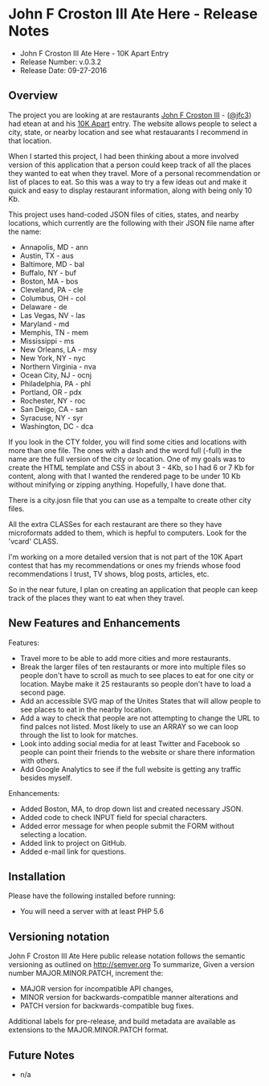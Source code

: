# John F Croston III Ate Here - Release Notes

* John F Croston III Ate Here - 10K Apart Entry
* Release Number:  v.0.3.2
* Release Date: 09-27-2016

## Overview
The project you are looking at are restaurants [John F Croston III](http://jfciii.com) - ([@jfc3](https://twitter.com/jfc3)) had etean at and his [10K Apart](https://a-k-apart.com/) entry. The website allows people to select a city, state, or nearby location and see what restauarants I recommend in that location.

When I started this project, I had been thinking about a more involved version of this application that a person could keep track of all the places they wanted to eat when they travel. More of a personal recommendation or list of places to eat. So this was a way to try a few ideas out and make it quick and easy to display restaurant information, along with being only 10 Kb.

This project uses hand-coded JSON files of cities, states, and nearby locations, which currently are the following with their JSON file name after the name:

* Annapolis, MD - ann
* Austin, TX - aus
* Baltimore, MD - bal
* Buffalo, NY - buf
* Boston, MA - bos
* Cleveland, PA - cle
* Columbus, OH - col
* Delaware - de
* Las Vegas, NV - las
* Maryland - md
* Memphis, TN -  mem
* Mississippi - ms
* New Orleans, LA - msy
* New York, NY - nyc
* Northern Virginia - nva
* Ocean City, NJ - ocnj
* Philadelphia, PA - phl
* Portland, OR - pdx
* Rochester, NY - roc
* San Deigo, CA - san
* Syracuse, NY - syr
* Washington, DC - dca

If you look in the CTY folder, you will find some cities and locations with more than one file. The ones with a dash and the word full (-full) in the name are the full version of the city or location. One of my goals was to create the HTML template and CSS in about 3 - 4Kb, so I had 6 or 7 Kb for content, along with that I wanted the rendered page to be under 10 Kb without minifying or zipping anything. Hopefully, I have done that.

There is a city.josn file that you can use as a tempalte to create other city files.

All the extra CLASSes for each restaurant are there so they have microformats added to them, which is hepful to computers. Look for the 'vcard' CLASS.

I'm working on a more detailed version that is not part of the 10K Apart contest that has my recommendations or ones my friends whose food recommendations I trust, TV shows, blog posts, articles, etc.

So in the near future, I plan on creating an application that people can keep track of the places they want to eat when they travel.

## New Features and Enhancements
Features:

* Travel more to be able to add more cities and more restaurants.
* Break the larger files of ten restaurants or more into multiple files so people don't have to scroll as much to see places to eat for one city or location. Maybe make it 25 restaurants so people don't have to load a second page.
* Add an accessible SVG map of the Unites States that will allow people to see places to eat in the nearby location.
* Add a way to check that people are not attempting to change the URL to find palces not listed. Most likely to use an ARRAY so we can loop through the list to look for matches.
* Look into adding social media for at least Twitter and Facebook so people can point their friends to the website or share there information with others.
* Add Google Analytics to see if the full website is getting any traffic besides myself.

Enhancements:

* Added Boston, MA, to drop down list and created necessary JSON.
* Added code to check INPUT field for special characters.
* Added error message for when people submit the FORM without selecting a location.
* Added link to project on GitHub.
* Added e-mail link for questions.

## Installation
Please have the following installed before running:
* You will need a server with at least PHP 5.6

## Versioning notation
John F Croston III Ate Here public release notation follows the semantic versioning as outlined on http://semver.org
To summarize,
Given a version number MAJOR.MINOR.PATCH, increment the:

* MAJOR version for incompatible API changes,
* MINOR version for backwards-compatible manner alterations and
* PATCH version for backwards-compatible bug fixes.

Additional labels for pre-release, and build metadata are available as extensions to the MAJOR.MINOR.PATCH format.

## Future Notes

* n/a